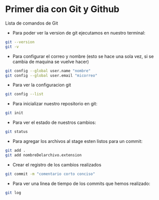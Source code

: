 # Primer dia con Git y Github

Lista de comandos de Git

* Para poder ver la version de git ejecutamos en nuestro terminal:


```bash
git --version
git -v
```

* Para configurar el correo y nombre (esto se hace una sola vez, si se cambia de maquina se vuelve hacer)

```bash
git config --global user.name "nombre"
git config --global user.email "micorreo"
```
* Para ver la configuracion git

```bash
git config --list

```

* Para inicializar nuestro repositorio en git:

```bash
git init
```
* Para ver el estado de nuestros cambios:

```bash
git status
```

* Para agregar los archivos al stage esten listos para un commit:

```bash
git add .
git add nombreDelarchivo.extension
```
* Crear el registro de los cambios realizados

```bash
git commit -m "comentario corto conciso"
```

* Para ver una linea de tiempo de los commits que hemos realizado:

```bash
git log
```





